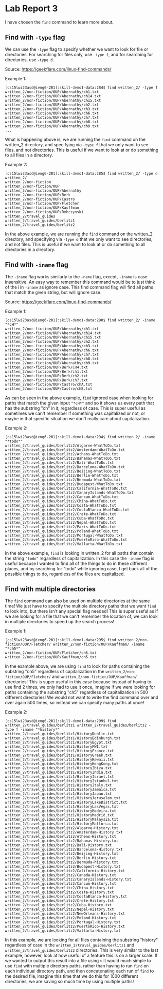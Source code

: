 # Lab Report 3
I have chosen the `find` command to learn more about.

## Find with `-type` flag
We can use the `-type` flag to specify whether we want to look for file or directories. For searching for files only, use `-type f`, and for searching for directories, use `-type d`.

Source: https://geekflare.com/linux-find-commands/

Example 1:
```
[cs15lwi23asd@ieng6-201]:skill-demo1-data:284$ find written_2/ -type f
written_2/non-fiction/OUP/Abernathy/ch1.txt 
written_2/non-fiction/OUP/Abernathy/ch14.txt
written_2/non-fiction/OUP/Abernathy/ch15.txt
written_2/non-fiction/OUP/Abernathy/ch2.txt 
written_2/non-fiction/OUP/Abernathy/ch3.txt 
written_2/non-fiction/OUP/Abernathy/ch6.txt 
written_2/non-fiction/OUP/Abernathy/ch7.txt 
written_2/non-fiction/OUP/Abernathy/ch8.txt 
written_2/non-fiction/OUP/Abernathy/ch9.txt
...
```
What is happening above is, we are running the `find` command on the written_2 directory, and specifying via `-type f` that we only want to see files, and not directories. This is useful if we want to look at or do something to all files in a directory.

Example 2:
```
[cs15lwi23asd@ieng6-201]:skill-demo1-data:285$ find written_2/ -type d
written_2/
written_2/non-fiction
written_2/non-fiction/OUP
written_2/non-fiction/OUP/Abernathy
written_2/non-fiction/OUP/Berk
written_2/non-fiction/OUP/Castro
written_2/non-fiction/OUP/Fletcher
written_2/non-fiction/OUP/Kauffman
written_2/non-fiction/OUP/Rybczynski
written_2/travel_guides
written_2/travel_guides/berlitz1
written_2/travel_guides/berlitz2
```
In the above example, we are running the `find` command on the written_2 directory, and specifying via `-type d` that we only want to see directories, and not files. This is useful if we want to look at or do something to all directories in a directory.

## Find with `-iname` flag
The `-iname` flag works similarly to the `-name` flag, except, `-iname` is case insensitive. An easy way to remember this command would be to just think of the i in `-iname` as ignore case. This find command flag will find all paths that match the given string, but will ignore case.

Source: https://geekflare.com/linux-find-commands/

Example 1:
```
[cs15lwi23asd@ieng6-201]:skill-demo1-data:290$ find written_2/ -iname "*cH*"
written_2/non-fiction/OUP/Abernathy/ch1.txt
written_2/non-fiction/OUP/Abernathy/ch14.txt        
written_2/non-fiction/OUP/Abernathy/ch15.txt        
written_2/non-fiction/OUP/Abernathy/ch2.txt
written_2/non-fiction/OUP/Abernathy/ch3.txt
written_2/non-fiction/OUP/Abernathy/ch6.txt
written_2/non-fiction/OUP/Abernathy/ch7.txt
written_2/non-fiction/OUP/Abernathy/ch8.txt
written_2/non-fiction/OUP/Abernathy/ch9.txt
written_2/non-fiction/OUP/Berk/CH4.txt
written_2/non-fiction/OUP/Berk/ch1.txt
written_2/non-fiction/OUP/Berk/ch2.txt
written_2/non-fiction/OUP/Berk/ch7.txt
written_2/non-fiction/OUP/Castro/chA.txt
written_2/non-fiction/OUP/Castro/chB.txt
```
As can be seen in the above example, `find` ignored case when looking for paths that match the given input `"*cH*"` and so it shows us every path that has the substring "ch" in it, regardless of case. This is super useful as sometimes we can't remember if something was capitalized or not, or maybe in that specific situation we don't really care about capitalization.

Example 2:
```
[cs15lwi23asd@ieng6-201]:skill-demo1-data:294$ find written_2/ -iname "*todo*"
written_2/travel_guides/berlitz2/Algarve-WhatToDo.txt      
written_2/travel_guides/berlitz2/Amsterdam-WhatToDo.txt    
written_2/travel_guides/berlitz2/Athens-WhatToDo.txt       
written_2/travel_guides/berlitz2/Bahamas-WhatToDo.txt      
written_2/travel_guides/berlitz2/Bali-WhatToDo.txt
written_2/travel_guides/berlitz2/Barcelona-WhatToDo.txt    
written_2/travel_guides/berlitz2/Beijing-WhatToDo.txt      
written_2/travel_guides/berlitz2/Berlin-WhatToDo.txt       
written_2/travel_guides/berlitz2/Bermuda-WhatToDo.txt      
written_2/travel_guides/berlitz2/Budapest-WhatToDo.txt     
written_2/travel_guides/berlitz2/California-WhatToDo.txt   
written_2/travel_guides/berlitz2/CanaryIslands-WhatToDo.txt
written_2/travel_guides/berlitz2/Cancun-WhatToDo.txt       
written_2/travel_guides/berlitz2/China-WhatToDo.txt        
written_2/travel_guides/berlitz2/Costa-WhatToDo.txt        
written_2/travel_guides/berlitz2/CostaBlanca-WhatToDo.txt  
written_2/travel_guides/berlitz2/Crete-WhatToDo.txt        
written_2/travel_guides/berlitz2/Cuba-WhatToDo.txt
written_2/travel_guides/berlitz2/Nepal-WhatToDo.txt        
written_2/travel_guides/berlitz2/Paris-WhatToDo.txt        
written_2/travel_guides/berlitz2/Poland-WhatToDo.txt       
written_2/travel_guides/berlitz2/Portugal-WhatToDo.txt     
written_2/travel_guides/berlitz2/PuertoRico-WhatToDo.txt   
written_2/travel_guides/berlitz2/Vallarta-WhatToDo.txt
```
In the above example, `find` is looking in written_2 for all paths that contain the string `"todo"` regardless of capitalization. In this case the `-iname` flag is useful because I wanted to find all of the things to do in these different places, and by searching for "todo" while ignoring case, I get back all of the possible things to do, regardless of the files are capitalized.

## Find with multiple directories
The `find` command can also be used on multiple directories at the same time! We just have to specify the multiple directory paths that we want `find` to look into, but there isn't any special flag needed! This is super useful as if we are looking for a file that we can't remember the location of, we can look in multiple directories to speed up the search process!

Example 1:
```
[cs15lwi23asd@ieng6-201]:skill-demo1-data:295$ find written_2/non-fiction/OUP/Fletcher/ written_2/non-fiction/OUP/Kauffman/ -iname "*ch5*"
written_2/non-fiction/OUP/Fletcher/ch5.txt
written_2/non-fiction/OUP/Kauffman/ch5.txt
```
In the example above, we are using `find` to look for paths containing the substring "ch5" regardless of capitalization in the `written_2/non-fiction/OUP/Fletcher/` and `written_2/non-fiction/OUP/Kauffman/` directories! This is super useful in this case because instead of having to use find 2 times, we only had to use it once, imagine if we were looking for paths containing the substring "ch5" regardless of capitalization in 500 different directories! We would not want to write the find command over and over again 500 times, so instead we can specify many paths at once!

Example 2:
```
[cs15lwi23asd@ieng6-201]:skill-demo1-data:299$ find written_2/travel_guides/berlitz1 written_2/travel_guides/berlitz2 -type f -iname "*history*"
written_2/travel_guides/berlitz1/HistoryDublin.txt        
written_2/travel_guides/berlitz1/HistoryEdinburgh.txt     
written_2/travel_guides/berlitz1/HistoryEgypt.txt
written_2/travel_guides/berlitz1/HistoryFWI.txt
written_2/travel_guides/berlitz1/HistoryFrance.txt        
written_2/travel_guides/berlitz1/HistoryGreek.txt
written_2/travel_guides/berlitz1/HistoryHawaii.txt        
written_2/travel_guides/berlitz1/HistoryHongKong.txt      
written_2/travel_guides/berlitz1/HistoryIbiza.txt
written_2/travel_guides/berlitz1/HistoryIndia.txt
written_2/travel_guides/berlitz1/HistoryIsrael.txt        
written_2/travel_guides/berlitz1/HistoryIstanbul.txt      
written_2/travel_guides/berlitz1/HistoryItaly.txt
written_2/travel_guides/berlitz1/HistoryJamaica.txt       
written_2/travel_guides/berlitz1/HistoryJapan.txt
written_2/travel_guides/berlitz1/HistoryJerusalem.txt     
written_2/travel_guides/berlitz1/HistoryLakeDistrict.txt  
written_2/travel_guides/berlitz1/HistoryLasVegas.txt      
written_2/travel_guides/berlitz1/HistoryMadeira.txt       
written_2/travel_guides/berlitz1/HistoryMadrid.txt        
written_2/travel_guides/berlitz1/HistoryMalaysia.txt      
written_2/travel_guides/berlitz1/HistoryMallorca.txt      
written_2/travel_guides/berlitz2/Algarve-History.txt      
written_2/travel_guides/berlitz2/Amsterdam-History.txt    
written_2/travel_guides/berlitz2/Athens-History.txt       
written_2/travel_guides/berlitz2/Bahamas-History.txt      
written_2/travel_guides/berlitz2/Bali-History.txt
written_2/travel_guides/berlitz2/Barcelona-History.txt    
written_2/travel_guides/berlitz2/Beijing-History.txt      
written_2/travel_guides/berlitz2/Berlin-History.txt       
written_2/travel_guides/berlitz2/Bermuda-history.txt      
written_2/travel_guides/berlitz2/Budapest-History.txt     
written_2/travel_guides/berlitz2/California-History.txt   
written_2/travel_guides/berlitz2/Canada-History.txt       
written_2/travel_guides/berlitz2/CanaryIslands-History.txt
written_2/travel_guides/berlitz2/Cancun-History.txt       
written_2/travel_guides/berlitz2/China-History.txt        
written_2/travel_guides/berlitz2/Costa-History.txt        
written_2/travel_guides/berlitz2/CostaBlanca-History.txt  
written_2/travel_guides/berlitz2/Crete-History.txt        
written_2/travel_guides/berlitz2/Cuba-History.txt
written_2/travel_guides/berlitz2/Nepal-History.txt        
written_2/travel_guides/berlitz2/NewOrleans-History.txt   
written_2/travel_guides/berlitz2/Poland-History.txt       
written_2/travel_guides/berlitz2/Portugal-History.txt     
written_2/travel_guides/berlitz2/PuertoRico-History.txt   
written_2/travel_guides/berlitz2/Vallarta-History.txt
```
In this example, we are looking for all files containing the substring "history" regardless of case in the `written_2/travel_guides/berlitz1` and `written_2/travel_guides/berlitz2` directories. This is very similar to the last example, however, look at how useful of a feature this is on a larger scale. If we wanted to output this result into a file using `>` it would much simple to use `find` with multiple directory paths, rather than having to run `find` on each individual directory path, and then concatenating each run of `find` to the desired file, imagine this time that we do this for 1000 different directories, we are saving so much time by using multiple paths! 
